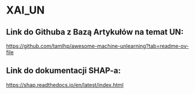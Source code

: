 # XAI_UN
## Link do Githuba z Bazą Artykułów na temat UN:
https://github.com/tamlhp/awesome-machine-unlearning?tab=readme-ov-file

## Link do dokumentacji SHAP-a:
https://shap.readthedocs.io/en/latest/index.html
